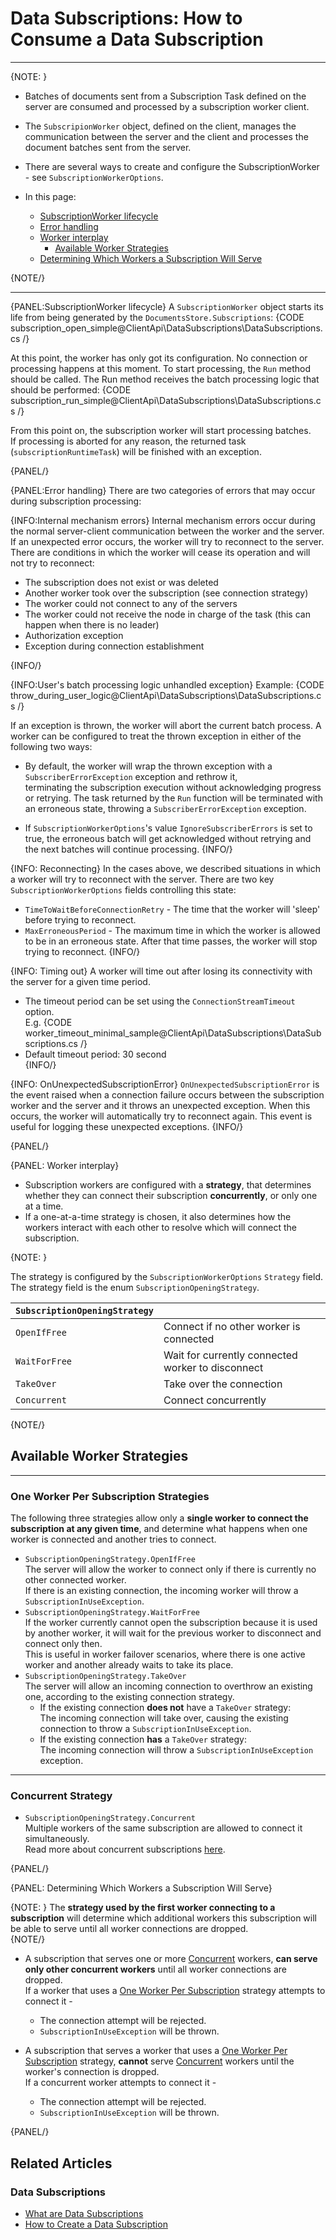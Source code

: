 # Data Subscriptions: How to Consume a Data Subscription

---

{NOTE: }

* Batches of documents sent from a Subscription Task defined on the server are 
  consumed and processed by a subscription worker client.  
* The `SubscripionWorker` object, defined on the client, manages the communication 
  between the server and the client and processes the document batches sent from the server.  
* There are several ways to create and configure the SubscriptionWorker - see `SubscriptionWorkerOptions`.  

* In this page:
  * [SubscriptionWorker lifecycle](../../../client-api/data-subscriptions/consumption/how-to-consume-data-subscription#subscriptionworker-lifecycle)  
  * [Error handling](../../../client-api/data-subscriptions/consumption/how-to-consume-data-subscription#error-handling)  
  * [Worker interplay](../../../client-api/data-subscriptions/consumption/how-to-consume-data-subscription#worker-interplay)  
     * [Available Worker Strategies](../../../client-api/data-subscriptions/consumption/how-to-consume-data-subscription#available-worker-strategies)  
  * [Determining Which Workers a Subscription Will Serve](../../../client-api/data-subscriptions/consumption/how-to-consume-data-subscription#determining-which-workers-a-subscription-will-serve)  

{NOTE/}

---

{PANEL:SubscriptionWorker lifecycle}
A `SubscriptionWorker` object starts its life from being generated by the `DocumentsStore.Subscriptions`:
{CODE subscription_open_simple@ClientApi\DataSubscriptions\DataSubscriptions.cs /}

At this point, the worker has only got its configuration. No connection or processing happens at this moment. 
To start processing, the `Run` method should be called. The Run method receives the batch processing logic that should be performed:
{CODE subscription_run_simple@ClientApi\DataSubscriptions\DataSubscriptions.cs /}

From this point on, the subscription worker will start processing batches.  
If processing is aborted for any reason, the returned task (`subscriptionRuntimeTask`) 
will be finished with an exception.  

{PANEL/}


{PANEL:Error handling}
There are two categories of errors that may occur during subscription processing:

{INFO:Internal mechanism errors}
Internal mechanism errors occur during the normal server-client communication between the worker and the server.  
If an unexpected error occurs, the worker will try to reconnect to the server.  
There are conditions in which the worker will cease its operation and will not try to reconnect:  

* The subscription does not exist or was deleted  
* Another worker took over the subscription (see connection strategy)
* The worker could not connect to any of the servers
* The worker could not receive the node in charge of the task (this can happen when there is no leader)
* Authorization exception
* Exception during connection establishment

{INFO/}

{INFO:User's batch processing logic unhandled exception}
Example:
{CODE throw_during_user_logic@ClientApi\DataSubscriptions\DataSubscriptions.cs /}

If an exception is thrown, the worker will abort the current batch process. 
A worker can be configured to treat the thrown exception in either of the following two ways:  

* By default, the worker will wrap the thrown exception with a `SubscriberErrorException` exception and rethrow it,  
  terminating the subscription execution without acknowledging progress or retrying. The task returned by the `Run` function will
  be terminated with an erroneous state, throwing a `SubscriberErrorException` exception.

* If `SubscriptionWorkerOptions`'s value `IgnoreSubscriberErrors` is set to true, the erroneous batch will get acknowledged without retrying and the next batches will continue processing. 
{INFO/}

{INFO: Reconnecting}
In the cases above, we described situations in which a worker will try to reconnect with the server. There are two key `SubscriptionWorkerOptions` fields controlling this state:

*  `TimeToWaitBeforeConnectionRetry` - The time that the worker will 'sleep' before trying to reconnect.
* `MaxErroneousPeriod` - The maximum time in which the worker is allowed to be in an erroneous state. After that time passes, the worker will stop trying to reconnect.
{INFO/}

{INFO: Timing out}
A worker will time out after losing its connectivity with the server for a given time period.  

* The timeout period can be set using the `ConnectionStreamTimeout` option.  
  E.g. 
  {CODE worker_timeout_minimal_sample@ClientApi\DataSubscriptions\DataSubscriptions.cs /}
* Default timeout period: 30 second  
{INFO/}


{INFO: OnUnexpectedSubscriptionError}
`OnUnexpectedSubscriptionError` is the event raised when a connection failure occurs 
between the subscription worker and the server and it throws an unexpected exception. 
When this occurs, the worker will automatically try to reconnect again. This event is 
useful for logging these unexpected exceptions.
{INFO/}

{PANEL/}

{PANEL: Worker interplay}

* Subscription workers are configured with a **strategy**, that determines whether 
  they can connect their subscription **concurrently**, or only one at a time.  
* If a one-at-a-time strategy is chosen, it also determines how the workers 
  interact with each other to resolve which will connect the subscription.  

{NOTE: }

The strategy is configured by the `SubscriptionWorkerOptions` `Strategy` field.  
The strategy field is the enum `SubscriptionOpeningStrategy`.  

| `SubscriptionOpeningStrategy` | |
| ------------- | ------------- |
| `OpenIfFree` | Connect if no other worker is connected |
| `WaitForFree` | Wait for currently connected worker to disconnect |
| `TakeOver` | Take over the connection |
| `Concurrent` | Connect concurrently |

{NOTE/}

## Available Worker Strategies

---

### One Worker Per Subscription Strategies 

The following three strategies allow only a **single worker to connect 
the subscription at any given time**, and determine what happens when one 
worker is connected and another tries to connect.  

* `SubscriptionOpeningStrategy.OpenIfFree`  
  The server will allow the worker to connect only if there is currently 
  no other connected worker.  
  If there is an existing connection, the incoming worker will throw a 
  `SubscriptionInUseException`.  
* `SubscriptionOpeningStrategy.WaitForFree`  
  If the worker currently cannot open the subscription because it is used 
  by another worker, it will wait for the previous worker to disconnect and 
  connect only then.  
  This is useful in worker failover scenarios, where there is one active 
  worker and another already waits to take its place.  
* `SubscriptionOpeningStrategy.TakeOver`  
  The server will allow an incoming connection to overthrow an existing one, 
  according to the existing connection strategy.  
   * If the existing connection **does not** have a `TakeOver` strategy:  
     The incoming connection will take over, causing the existing 
     connection to throw a `SubscriptionInUseException`.  
   * If the existing connection **has** a `TakeOver` strategy:  
     The incoming connection will throw a `SubscriptionInUseException` exception.  

---

### Concurrent Strategy 

* `SubscriptionOpeningStrategy.Concurrent`  
  Multiple workers of the same subscription are allowed to connect it simultaneously.  
  Read more about concurrent subscriptions [here](../../../client-api/data-subscriptions/concurrent-subscriptions).  

{PANEL/}

{PANEL: Determining Which Workers a Subscription Will Serve}

{NOTE: }
The **strategy used by the first worker connecting to a subscription** will determine 
which additional workers this subscription will be able to serve until all worker connections
are dropped.  
{NOTE/}

* A subscription that serves one or more [Concurrent](../../../client-api/data-subscriptions/consumption/how-to-consume-data-subscription#concurrent-strategy) 
  workers, **can serve only other concurrent workers** until all worker connections are dropped.  
  If a worker that uses a [One Worker Per Subscription](../../../client-api/data-subscriptions/consumption/how-to-consume-data-subscription#one-worker-per-subscription-strategies) 
  strategy attempts to connect it -  
   * The connection attempt will be rejected.  
   * `SubscriptionInUseException` will be thrown.  

* A subscription that serves a worker that uses a
  [One Worker Per Subscription](../../../client-api/data-subscriptions/consumption/how-to-consume-data-subscription#one-worker-per-subscription-strategies) 
  strategy, **cannot** serve 
  [Concurrent](../../../client-api/data-subscriptions/consumption/how-to-consume-data-subscription#concurrent-strategy) 
  workers until the worker's connection is dropped.  
  If a concurrent worker attempts to connect it -  
   * The connection attempt will be rejected.  
   * `SubscriptionInUseException` will be thrown.  

{PANEL/}

## Related Articles  

### Data Subscriptions  

- [What are Data Subscriptions](../../../client-api/data-subscriptions/what-are-data-subscriptions)  
- [How to Create a Data Subscription](../../../client-api/data-subscriptions/creation/how-to-create-data-subscription)  
